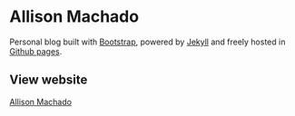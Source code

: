 
# Allison Machado

Personal blog built with [Bootstrap](http://getbootstrap.com/), powered by [Jekyll](http://jekyllrb.com/) and freely
hosted in [Github pages](https://pages.github.com/).


## View website

[Allison Machado](https://allisonline.net)